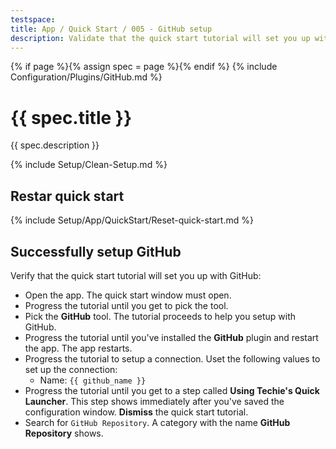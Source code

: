 ```yaml
---
testspace:
title: App / Quick Start / 005 - GitHub setup
description: Validate that the quick start tutorial will set you up with GitHub.
---
```


{% if page %}{% assign spec = page %}{% endif %}
{% include Configuration/Plugins/GitHub.md %}

# {{ spec.title }}

{{ spec.description }}

{% include Setup/Clean-Setup.md %}

## Restar quick start

{% include Setup/App/QuickStart/Reset-quick-start.md %}

## Successfully setup GitHub

Verify that the quick start tutorial will set you up with GitHub:

- Open the app. The quick start window must open.
- Progress the tutorial until you get to pick the tool.
- Pick the **GitHub** tool. The tutorial proceeds to help you setup with GitHub.
- Progress the tutorial until you've installed the **GitHub** plugin and restart
  the app. The app restarts.
- Progress the tutorial to setup a connection. Uset the following values to set
  up the connection:
  - Name: `{{ github_name }}`
- Progress the tutorial until you get to a step called **Using Techie's Quick
  Launcher**. This step shows immediately after you've saved the configuration
  window. **Dismiss** the quick start tutorial.
- Search for `GitHub Repository`. A category with the name **GitHub Repository**
  shows.
